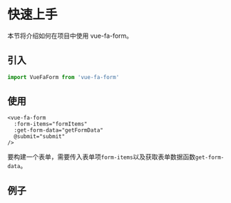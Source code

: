 # 快速上手

本节将介绍如何在项目中使用 vue-fa-form。

## 引入

```js
import VueFaForm from 'vue-fa-form'
```

## 使用

```vue
<vue-fa-form
  :form-items="formItems"
  :get-form-data="getFormData"
  @submit="submit"
/>
```

要构建一个表单，需要传入表单项`form-items`以及获取表单数据函数`get-form-data`。

## 例子

<vuep  template="#quick-start-example"></vuep>

<script v-pre type="text/x-template" id="quick-start-example">
<template>
  <vue-fa-form :form-items="formItems"
               :get-form-data="getFormData"
               @submit="submit" />
</template>
<script>
export default {
  data: () => ({
    formItems: [
      {
        label: '文本框',
        key: 'text',
        type: 'text',
        rules: [
          {
            required: true,
            trigger: 'blur',
            message: '文本框必填'
          }
        ]
      },
      {
        label: '文本域',
        key: 'textarea',
        type: 'textarea',
        meta: {
          rows: 5
        }
      },
      {
        label: '单图片',
        key: 'single_pic',
        type: 'pic',
        rules: [
          {
            required: true,
            trigger: 'blur',
            message: '单图片为必填'
          }
        ]
      },
      {
        label: '多图片',
        key: 'multi_pic',
        type: 'pic',
        meta: {
          limit: 5,
          multiple: true
        },
        rules: [
          {
            required: true,
            trigger: 'blur',
            message: '单图片为必填'
          }
        ]
      },
      {
        label: '选择',
        key: 'select',
        type: 'select',
        meta: {
          changeSubmit: true,
          options: [
            {
              label: '选项一',
              value: 1
            },
            {
              label: '选项二',
              value: 2
            },
            {
              label: '选项三',
              value: 3
            }
          ],
          filterable: true
        },
        rules: [
          {
            required: true,
            trigger: 'change',
            message: '必须选择一个'
          }
        ]
      },
      {
        label: '单选项',
        key: 'radio',
        type: 'radio',
        meta: {
          type: 'el-radio-button',
          options: [
            {
              label: '男',
              value: 0
            },
            {
              label: '女',
              value: 1
            }
          ]
        },
        rules: [
          {
            required: true,
            trigger: 'change',
            message: '必须选择一个'
          }
        ]
      },
      {
        label: '多选项',
        key: 'checkbox',
        type: 'checkbox',
        meta: {
          options: [
            {
              label: '选项一',
              value: 0
            },
            {
              label: '选项二',
              value: 1
            }
          ]
        },
        rules: [
          {
            required: true,
            trigger: 'change',
            message: '必须选择一个'
          }
        ]
      },
      {
        label: '日期',
        key: 'date',
        type: 'date',
        meta: {
          type: 'datetime'
        },
        rules: [
          {
            required: true,
            trigger: 'blur',
            message: '时间为必填'
          }
        ]
      },
      {
        label: '位置',
        key: 'location',
        type: 'location',
        meta: {
          searchOption: {
            city: '惠州',
            citylimit: true
          },
          mapCenter: [114.414659, 23.11059]
        }
      },
      {
        label: '富文本',
        key: 'richtext',
        type: 'richtext'
      }
    ],
    getFormData: () => ({
      text: '',
      textarea: '',
      single_pic: '',
      multi_pic: [],
      select: '',
      radio: '',
      checkbox: [],
      date: '',
      location: [],
      richtext: ''
    })
  }),
  methods: {
    submit(data) {
      console.log(data)
    }
  }
}
</script>
</script>
